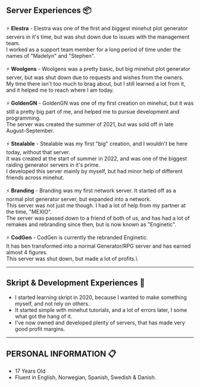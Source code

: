 ## Server Experiences 📦

⚡️ **Elestra** - Elestra was one of the first and biggest minehut plot generator servers in it's time, but was shut down due to issues with the management team.\
I worked as a support team member for a long period of time under the names of "Madelyn" and "Stephen".\
\
⚡️ **Woolgens** - Woolgens was a pretty basic, but big minehut plot generator server, but was shut down due to requests and wishes from the owners.\
My time there isn't too much to brag about, but I still learned a lot from it, and it helped me to reach where I am today.\
\
⚡️ **GoldenGN** - GoldenGN was one of my first creation on minehut, but it was still a pretty big part of me, and helped me to pursue development and programming.\
The server was created the summer of 2021, but was sold off in late August-September.\
\
⚡️ **Stealable** - Stealable was my first "big" creation, and I wouldn't be here today, without that server.\
It was created at the start of summer in 2022, and was one of the biggest raiding generator servers in it's prime.\
I developed this server mainly by myself, but had minor help of different friends across minehut.\
\
⚡️ **Branding** - Branding was my first network server. It started off as a normal plot generator server, but expanded into a network.\
This server was not just me though. I had a lot of help from my partner at the time, "MEXIO".\
The server was passed down to a friend of both of us, and has had a lot of remakes and rebranding since then, but is now known as "Enginetic".\
\
⚡️ **CodGen** - CodGen is currently the rebranded Enginetic. \
It has ben transformed into a normal Generator/RPG server and has earned almost 4 figures.\
This server was shut down, but made a lot of profits.\

---
 
## Skript & Development Experiences 🚀

- I started learning skript in 2020, because I wanted to make something myself, and not rely on others.
- It started simple with minehut tutorials, and a lot of errors later, I some what got the hang of it.
- I've now owned and developed plenty of servers, that has made very good profit margins.

---

## PERSONAL INFORMATION 📋

- 17 Years Old
- Fluent in English, Norwegian, Spanish, Swedish & Danish.
